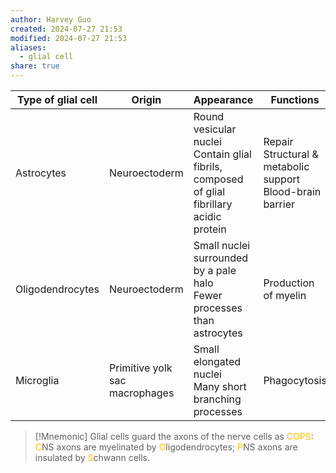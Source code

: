```yaml
---
author: Harvey Guo
created: 2024-07-27 21:53
modified: 2024-07-27 21:53
aliases:
  - glial cell
share: true
---
```

| Type of glial cell | Origin                         | Appearance                                                                                   | Functions                                                       |
| ------------------ | ------------------------------ | -------------------------------------------------------------------------------------------- | --------------------------------------------------------------- |
| Astrocytes         | Neuroectoderm                  | Round vesicular nuclei<br>Contain glial fibrils, composed of glial fibrillary acidic protein | Repair<br>Structural & metabolic support<br>Blood-brain barrier |
| Oligodendrocytes   | Neuroectoderm                  | Small nuclei surrounded by a pale halo<br>Fewer processes than astrocytes                    | Production of myelin                                            |
| Microglia          | Primitive yolk sac macrophages | Small elongated nuclei<br>Many short branching processes                                     | Phagocytosis                                                    |


>[!Mnemonic] 
>Glial cells guard the axons of the nerve cells as <font color="#ffc000">COPS</font>: <font color="#ffc000">C</font>NS axons are myelinated by <font color="#ffc000">O</font>ligodendrocytes; <font color="#ffc000">P</font>NS axons are insulated by <font color="#ffc000">S</font>chwann cells.